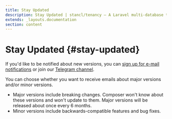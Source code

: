 ```yaml
---
title: Stay Updated
description: Stay Updated | stancl/tenancy — A Laravel multi-database tenancy package that respects your code..
extends: _layouts.documentation
section: content
---
```


# Stay Updated {#stay-updated}

If you'd like to be notified about new versions, you can [sign up for e-mail notifications](https://stancl.github.io/tenancy/#stay-updated) or join our [Telegram channel](https://t.me/joinchat/AAAAAFjdrbSJg0ZCHTzxLA).

You can choose whether you want to receive emails about major versions and/or minor versions.

- Major versions include breaking changes. Composer won't know about these versions and won't update to them. Major versions will be released about once every 6 months.
- Minor versions include backwards-compatible features and bug fixes.

<!-- todo mailchimp dialog -->